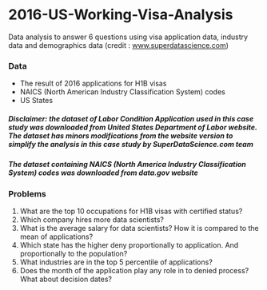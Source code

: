 # 2016-US-Working-Visa-Analysis
Data analysis to answer 6 questions using visa application data, industry data and demographics data (credit : www.superdatascience.com)

### Data
* The result of 2016 applications for H1B visas
* NAICS (North American Industry Classification System) codes
* US States

##### Disclaimer: the dataset of Labor Condition Application used in this case study was downloaded from United States Department of Labor website. The dataset has minors modifications from the website version to simplify the analysis in this case study by SuperDataScience.com team
##### The dataset containing NAICS (North America Industry Classification System) codes was downloaded from data.gov website

### Problems
1) What are the top 10 occupations for H1B visas with certified status?
2) Which company hires more data scientists?
3) What is the average salary for data scientists? How it is compared to the mean of applications?
4) Which state has the higher deny proportionally to application. And proportionally to the population?
5) What industries are in the top 5 percentile of applications?
6) Does the month of the application play any role in to denied process? What about decision dates?
